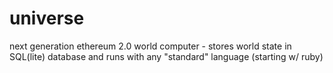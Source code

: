 # universe
next generation ethereum 2.0 world computer - stores world state in SQL(lite) database and runs with any "standard" language (starting w/ ruby)
